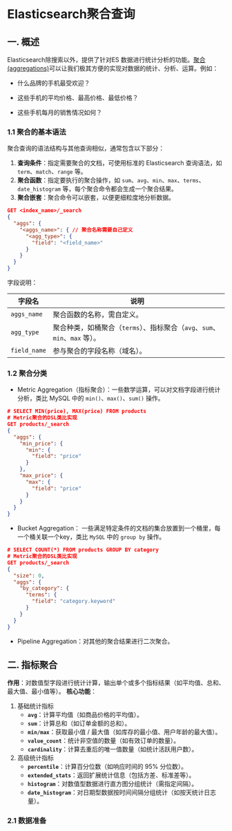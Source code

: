 # Elasticsearch聚合查询

## 一. 概述

Elasticsearch除搜索以外，提供了针对ES 数据进行统计分析的功能。[聚合(aggregations)](https://www.elastic.co/guide/en/elasticsearch/reference/current/search-aggregations.html)可以让我们极其方便的实现对数据的统计、分析、运算。例如：

- 什么品牌的手机最受欢迎？

- 这些手机的平均价格、最高价格、最低价格？
- 这些手机每月的销售情况如何？

### 1.1 聚合的基本语法

聚合查询的语法结构与其他查询相似，通常包含以下部分：

1. **查询条件**：指定需要聚合的文档，可使用标准的 Elasticsearch 查询语法，如 `term`、`match`、`range` 等。
2. **聚合函数**：指定要执行的聚合操作，如 `sum`、`avg`、`min`、`max`、`terms`、`date_histogram` 等，每个聚合命令都会生成一个聚合结果。
3. **聚合嵌套**：聚合命令可以嵌套，以便更细粒度地分析数据。

```json
GET <index_name>/_search
{
  "aggs": {
    "<aggs_name>": { // 聚合名称需要自己定义
      "<agg_type>": {
        "field": "<field_name>"
      }
    }
  }
}
```

字段说明：

| 字段名       | 说明                                                         |
| ------------ | ------------------------------------------------------------ |
| `aggs_name`  | 聚合函数的名称，需自定义。                                   |
| `agg_type`   | 聚合种类，如桶聚合（`terms`）、指标聚合（`avg`、`sum`、`min`、`max` 等）。 |
| `field_name` | 参与聚合的字段名称（域名）。                                 |

### 1.2 聚合分类

- Metric Aggregation（指标聚合）：一些数学运算，可以对文档字段进行统计分析，类比 MySQL 中的 `min()`、`max()`、`sum()` 操作。

```json
# SELECT MIN(price), MAX(price) FROM products
# Metric聚合的DSL类比实现
GET products/_search
{
  "aggs": {
    "min_price": {
      "min": {
        "field": "price"
      }
    },
    "max_price": {
      "max": {
        "field": "price"
      }
    }
  }
}
```

- Bucket Aggregation： 一些满足特定条件的文档的集合放置到一个桶里，每一个桶关联一个key，类比 `MySQL` 中的 `group by` 操作。

```json
# SELECT COUNT(*) FROM products GROUP BY category 
# Metric聚合的DSL类比实现 
GET products/_search
{
  "size": 0,
  "aggs": {
    "by_category": {
      "terms": {
        "field": "category.keyword"
      }
    }
  }
}
```

- Pipeline Aggregation：对其他的聚合结果进行二次聚合。

## 二. 指标聚合

**作用**：对数值型字段进行统计计算，输出单个或多个指标结果（如平均值、总和、最大值、最小值等）。
**核心功能**：

1. 基础统计指标
   - **`avg`**：计算平均值（如商品价格的平均值）。
   - **`sum`**：计算总和（如订单金额的总和）。
   - **`min/max`**：获取最小值 / 最大值（如库存的最小值、用户年龄的最大值）。
   - **`value_count`**：统计非空值的数量（如有效订单的数量）。
   - **`cardinality`**：计算去重后的唯一值数量（如统计活跃用户数）。
2. 高级统计指标
   - **`percentile`**：计算百分位数（如响应时间的 95% 分位数）。
   - **`extended_stats`**：返回扩展统计信息（包括方差、标准差等）。
   - **`histogram`**：对数值型数据进行直方图分组统计（需指定间隔）。
   - **`date_histogram`**：对日期型数据按时间间隔分组统计（如按天统计日志量）。

### 2.1 数据准备

